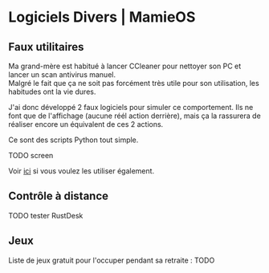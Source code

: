 # Logiciels Divers | MamieOS

## Faux utilitaires

Ma grand-mère est habitué à lancer CCleaner pour nettoyer son PC et lancer un scan antivirus manuel.  
Malgré le fait que ça ne soit pas forcément très utile pour son utilisation, les habitudes ont la vie dures.

J'ai donc développé 2 faux logiciels pour simuler ce comportement. Ils ne font que de l'affichage (aucune réél action derrière), mais ça la rassurera de réaliser encore un équivalent de ces 2 actions.

Ce sont des scripts Python tout simple.

TODO screen

Voir [ici](./fake-utils/README.md) si vous voulez les utiliser également.

## Contrôle à distance

TODO tester RustDesk

## Jeux

Liste de jeux gratuit pour l'occuper pendant sa retraite :
TODO
